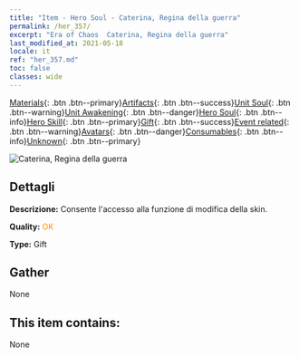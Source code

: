 ```yaml
---
title: "Item - Hero Soul - Caterina, Regina della guerra"
permalink: /her_357/
excerpt: "Era of Chaos  Caterina, Regina della guerra"
last_modified_at: 2021-05-18
locale: it
ref: "her_357.md"
toc: false
classes: wide
---
```

 [Materials](/ItemsIT/){: .btn .btn--primary}[Artifacts](/ItemsIT/Artifacts/){: .btn .btn--success}[Unit Soul](/ItemsIT/UnitSoul/){: .btn .btn--warning}[Unit Awakening](/ItemsIT/UnitAwakening/){: .btn .btn--danger}[Hero Soul](/ItemsIT/HeroSoul/){: .btn .btn--info}[Hero Skill](/ItemsIT/HeroSkill/){: .btn .btn--primary}[Gift](/ItemsIT/Gift/){: .btn .btn--success}[Event related](/ItemsIT/Events/){: .btn .btn--warning}[Avatars](/ItemsIT/Avatars/){: .btn .btn--danger}[Consumables](/ItemsIT/Consumables/){: .btn .btn--info}[Unknown](/ItemsIT/Unknown/){: .btn .btn--primary}

 ![Caterina, Regina della guerra](/images/h/h_Catherine1.jpg)

## Dettagli
 **Descrizione:** Consente l'accesso alla funzione di modifica della skin.

 **Quality:** <span style="color: #FF8C00">OK</span>

 **Type:** Gift

## Gather

  None

## This item contains:

  None

